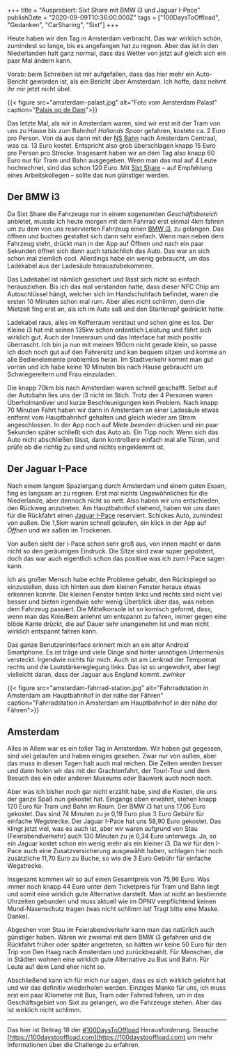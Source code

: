 +++
title = "Ausprobiert: Sixt Share mit BMW i3 und Jaguar I-Pace"
publishDate = "2020-09-09T10:36:00.000Z"
tags = ["100DaysToOffload", "Gedanken", "CarSharing", "Sixt"]
+++

Heute haben wir den Tag in Amsterdam verbracht. Das war wirklich schön, zumindest so lange, bis es angefangen hat zu regnen. Aber das ist in den Niederlanden halt ganz normal, dass das Wetter von jetzt auf gleich sich ein paar Mal ändern kann.

<!--more-->

Vorab: beim Schreiben ist mir aufgefallen, dass das hier mehr ein Auto-Bericht geworden ist, als ein Bericht über Amsterdam. Ich hoffe, dass nehmt ihr mir jetzt nicht übel.

{{< figure src="amsterdam-palast.jpg" alt="Foto vom Amsterdam Palast" caption="[Palais op de Dam](https://de.wikipedia.org/wiki/Paleis_op_de_Dam)">}}

Das letzte Mal, als wir in Amsterdam waren, sind wir erst mit der Tram von uns zu Hause bis zum Bahnhof *Hollands Spoor* gefahren, kostete ca. 2 Euro pro Person. Von da aus dann mit der [NS Bahn](https://ns.nl) nach Amsterdam Centraal, was ca. 13 Euro kostet. Entspricht also grob überschlagen knapp 15 Euro pro Person pro Strecke. Insgesamt haben wir an dem Tag also knapp 60 Euro nur für Tram und Bahn ausgegeben. Wenn man das mal auf 4 Leute hochrechnet, sind das schon 120 Euro. Mit [Sixt Share](https://www.sixt.nl/share/#/) – auf Empfehlung eines Arbeitskollegen – sollte das nun günstiger werden.

## Der BMW i3

Da Sixt Share die Fahrzeuge nur in einem sogenannten *Geschäftsbereich* anbietet, musste ich heute morgen mit dem Fahrrad erst einmal 4km fahren um zu dem von uns reservierten Fahrzeug einen [BMW i3](https://de.wikipedia.org/wiki/BMW_i3), zu gelangen. Das öffnen und buchen gestaltet sich dann sehr einfach. Wenn man neben dem Fahrzeug steht, drückt man in der App auf Öffnen und nach ein paar Sekunden öffnet sich dann auch tatsächlich das Auto. Das war an sich schon mal ziemlich cool. Allerdings habe ein wenig gebraucht, um das Ladekabel aus der Ladesäule herauszubekommen.

Das Ladekabel ist nämlich gesichert und lässt sich nicht so einfach herausziehen. Bis ich das mal verstanden hatte, dass dieser NFC Chip am Autoschlüssel hängt, welcher sich im Handschuhfach befindet, waren die ersten 10 Minuten schon mal rum. Aber alles nicht schlimm, denn die Mietzeit fing erst an, als ich im Auto saß und den Startknopf gedrückt hatte.

Ladekabel raus, alles im Kofferraum verstaut und schon gine es los. Der Kleine i3 hat mit seinen 135kw schon ordentlich Leistung und fährt sich wirklich gut. Auch der Innenraum und das Interface hat mich positiv überrascht. Ich bin ja nun mit meinen 190cm nicht gerade klein, so passe ich doch noch gut auf den Fahrersitz und kan bequem sitzen und komme an alle Bedienelemente problemlos heran. Im Stadtverkehr kommt man gut vorran und ich habe keine 10 Minuten bis nach Hause gebraucht um Schwiegereltern und Frau einzuladen.

Die knapp 70km bis nach Amsterdam waren schnell geschafft. Selbst auf der Autobahn lies uns der i3 nicht im Stich. Trotz der 4 Personen waren Überholmanöver und kurze Beschleunigungen kein Problem. Nach knapp 70 Minuten Fahrt haben wir dann in Amsterdam an einer Ladesäule etwas entfernt vom Hauptbahnhof gehalten und gleich wieder am Strom angeschlossen. In der App noch auf *Miete beenden* drücken und ein paar Sekunden später schließt sich das Auto ab. Ein Tipp noch: Wenn sich das Auto nicht abschließen lässt, dann kontrolliere einfach mal alle Türen, und prüfe ob die richtig zu sind und nichts eingeklemmt ist.

## Der Jaguar I-Pace

Nach einem langem Spaziergang durch Amsterdam und einem guten Essen, fing es langsam an zu regnen. Erst mal nichts Ungewöhnliches für die Niederlande, aber dennoch nicht so nett. Also haben wir uns entschieden, den Rückweg anzutreten. Am Hauptbahnhof stehend, haben wir uns dann für die Rückfahrt einen [Jaguar I-Pace](https://de.wikipedia.org/wiki/Jaguar_I-Pace) reserviert. Schickes Auto, zumindest von außen. Die 1,5km waren schnell gelaufen, ein klick in der App auf *Öffnen* und wir saßen im Trockenen.

Von außen sieht der i-Pace schon sehr groß aus, von innen macht er dann nicht so den geräumigen Eindruck. Die Sitze sind zwar super gepolstert, doch das war auch eigentlich schon das positive was ich zum I-Pace sagen kann.

Ich als großer Mensch habe echte Probleme gehabt, den Rückspiegel so einzustellen, dass ich hinten aus dem kleinen Fenster heraus etwas erkennen konnte. Die kleinen Fenster hinten links und rechts sind nicht viel besser und bieten irgendwie sehr wenig Überblick über das, was neben dem Fahrzeug passiert. Die Mittelkonsole ist so komisch geformt, dass, wenn man das Knie/Bein anlehnt um entspannt zu fahren, immer gegen eine blöde Kante drückt, die auf Dauer sehr unangenehm ist und man nicht wirklich entspannt fahren kann.

Das ganze Benutzerinterface erinnert mich an ein alter Android Smartphone. Es ist träge und viele Dinge sind hinter unnötigen Untermenüs versteckt. Irgendwie nichts für mich. Auch ist am Lenkrad der Tempomat rechts und die Lautstärkereglegung links. Das ist so ungewohnt, aber liegt vielleicht daran, dass der Jaguar aus England kommt. *zwinker*

{{< figure src="amsterdam-fahrrad-station.jpg" alt="Fahrradstation in Amsterdam am Hauptbahnhof in der nähe der Fähren" caption="Fahrradstation in Amsterdam am Hauptbahnhof in der nähe der Fähren">}}


## Amsterdam

Alles in Allem war es ein toller Tag in Amsterdam. Wir haben gut gegessen, sind viel gelaufen und haben einiges gesehen. Zwar nur von außen, aber das muss in diesen Tagen halt auch mal reichen. Die Zeiten werden besser und dann holen wir das mit der Grachtenfahrt, der Touri-Tour und dem Besuch des ein oder anderen Museums oder Bauwerk auch noch nach.

Aber was ich bisher noch gar nicht erzählt habe, sind die Kosten, die uns der ganze Spaß nun gekostet hat. Eingangs oben erwähnt, stehen knapp 120 Euro für Tram und Bahn im Raum. Der BMW i3 hat uns 17,06 Euro gekostet. Das sind 74 Minuten zu je 0,19 Euro plus 3 Euro Gebühr für einfache Wegstrecke. Der Jaguar I-Pace hat uns 58,90 Euro gekostet. Das klingt jetzt viel, was es auch ist, aber wir waren aufgrund von Stau (Feierabendverkehr) auch 130 Minuten zu je 0,34 Euro unterwegs. Ja, so ein Jaguar kostet schon ein wenig mehr als ein kleiner i3. Da wir für den I-Pace auch eine Zusatzversicherung ausgewählt haben, schlagen hier noch zusätzliche 11,70 Euro zu Buche, so wie die 3 Euro Gebühr für einfache Wegstrecke.

Insgesamt kommen wir so auf einen Gesamtpreis von 75,96 Euro. Was immer noch knapp 44 Euro unter dem Ticketpreis für Tram und Bahn liegt und somit eine wirklich gute Alternative darstellt. Man ist nicht an bestimmte Uhrzeiten gebunden und muss aktuell wie im ÖPNV verpflichtend keinen Mund-Nasenschutz tragen (was nicht schlimm ist! Tragt bitte eine Maske. Danke).

Abgeshen vom Stau im Feierabendverkehr kann man das natürlich auch günstiger haben. Wären wir zweimal mit dem BMW i3 gefahren und die Rückfahrt früher oder später angetreten, so hätten wir keine 50 Euro für den Trip von Den Haag nach Amsterdam und zurückbezahlt. Für Menschen, die in Städten wohnen eine wirklich gute Alternative zu Bus und Bahn. Für Leute auf dem Land eher nicht so.

Abschließend kann ich für mich nur sagen, dass es sich wirklich gelohnt hat und wir das definitiv wiederholen werden. Einziges Manko für uns, ich muss erst ein paar Kilometer mit Bus, Tram oder Fahrrad fahren, um in das Geschäftsgebiet von Sixt zu gelangen, wo die Fahrzeuge stehen. Aber das ist wirklich nicht schlimm.

---

Das hier ist Beitrag 18 der [#100DaysToOffload](https://blog.zn80.net/tag:100DaysToOffload) Herausforderung. Besuche [https://100daystooffload.com](https://100daystooffload.com) um mehr Informationen über die Challenge zu erfahren.